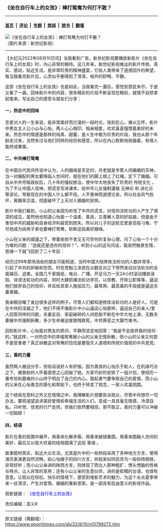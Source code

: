 ### 《坐在自行车上的女孩》：棒打鸳鸯为何打不散？

---

#### [首页](../../../..?n13799272) &nbsp;|&nbsp; [评论](../../../../../epoch-comment?n13799272) &nbsp;|&nbsp; [专题](../../../../../epoch-special?n13799272) &nbsp;|&nbsp; [禁闻](../../../../../epoch-news?n13799272) &nbsp;|&nbsp; [禁书](../../../../../books?n13799272) &nbsp;|&nbsp; [翻墙](https://github.com/gfw-breaker/nogfw/blob/master/README.md?n13799272)


<div><img alt="《坐在自行车上的女孩》：棒打鸳鸯为何打不散？" class="attachment-djy_600_400 size-djy_600_400 wp-post-image" src="https://i.epochtimes.com/assets/uploads/2022/08/id13799348-68840368c5d27594c5c3659778b060ec-600x400.png"/>
<div class="caption">
 （图片来源：新世纪影视）
</div></div><hr/><div class="post_content" id="artbody" itemprop="articleBody">
 <!-- article content begin -->
 <p>
  【大纪元2022年08月10日讯】当我看到广告，新世纪影视要播放新影片《坐在自行车上的女孩》时，内心非常的期待。这几年来，新世纪影视推出的影片传统、真实、感动，贴近生活，是非常珍贵的精神盛宴，它给人类带来了道德回升的希望，每当我看完影片后，心灵似乎都得到了清涤，格外的舒畅、平静。
 </p>
 <p>
  这部《坐在自行车上的女孩》也是如此，当我看完一遍后，感觉到意犹未尽，于是又看了一遍。回味影片中的内容，很多精彩的片段不断呈现在眼前，就情不自禁拿起笔来，写出自己的感受与朋友们分享：
 </p>
 <h4>
  一，热恋中的回味
 </h4>
 <p>
  恋爱对人的一生来说，是非常美好而烂漫的一段时光，铭刻在心，难以忘怀。影片中男女主人公小山与心怡，两人心心相印、相亲相爱，欢欢喜喜憧憬着美好的未来。热恋中的情感是那样的纯真、甜蜜，是人生中极为珍贵的片段，我也从那个年龄走过来，当然有过与他们同样的经历和感受，所以在内心默默地祝福着，有情人能终成眷属。
 </p>
 <h4>
  二，中共棒打鸳鸯
 </h4>
 <p>
  在中国古代民间传说中认为，人的姻缘是天定的，月老就是专管人间婚姻的天神，当一对婚配的男女要降临人世间时，就在他们的脚上绑上了红绳，定下了婚姻。可自从中共夺取政权后，几十年的强权掳治，使中华大地丧失了珍贵的
  <ok href="https://www.epochtimes.com/gb/tag/%E4%BC%A0%E7%BB%9F%E6%96%87%E5%8C%96.html">
   传统文化
  </ok>
  ，为了不让中国人信神，把谎言写进课本，给中华儿女强制灌输
  <ok href="https://www.epochtimes.com/gb/tag/%E6%97%A0%E7%A5%9E%E8%AE%BA.html">
   无神论
  </ok>
  和
  <ok href="https://www.epochtimes.com/gb/tag/%E8%BF%9B%E5%8C%96%E8%AE%BA.html">
   进化论
  </ok>
  等谬论，导致现在的中国人什么都不信，人不畏神而道德沦丧，所以社会风气败坏，离婚率泛滥，彻底破坏了上天对人婚姻的安排。
 </p>
 <p>
  影片中我们看到，小山的父亲因为听信了中共的谎言，对信仰法轮功的人产生了很深的成见，虽然他也知道心怡是一个温柔、善良，又善解人意的好姑娘，但是由于害怕中共的威胁和自身经济利益受到损失，所以对儿子的这桩恋爱是百般刁难，宁可他成为纨绔子弟也要棒打鸳鸯，斩断这段美好姻缘。
 </p>
 <p>
  小山在父亲的威逼之下，带着依依不舍又无可奈何的复杂心理，问了心怡一个十分为难的问题：“选我还是选你的信仰？”，听到小山的这句问话，我突然触景生情，思绪一下就飞回到了二十年前：
 </p>
 <p>
  经历过99年那场浩劫的朋友可能知道，当时中国大陆修炼法轮功的人数非常多，引起了中共的妒嫉和恐慌，时任党魁江泽民在众数反对之下悍然发动对法轮功的全面镇压、迫害。全国几千家报纸、电台、广播，开足马力一天24小时滚动播放诬陷、诽谤法轮功的内容，同时大肆抓捕法轮功学员，以劳教、开除公职等等，逼迫他们放弃自己的信仰，并且给其家人施加压力，最常用、最恶毒的手段就是逼迫夫妻离婚。
 </p>
 <p>
  我亲眼目睹了身边很多这样的例子。尽管人们都知道修炼法轮功的人是好人，可是在中共的淫威之下，他们不得不像影片中小山逼迫心怡那样，逼迫自己的亲人/爱人回答同样的问题，夫妻反目、家庭破碎的人间悲剧不断在中华大地上演，无数夫妻被中共强制拆散，多少生命被迫害致残致死，中共罪恶之大罄竹难书。
 </p>
 <p>
  回到影片中，心怡面对男友的质问，平静而坚定地回答：“我是不会放弃我的信仰的。”就这样，一对热恋中的幸福鸳鸯被小山的父亲无情拆散，但小山的父亲又何尝不是受害者？真正拆散这对鸳鸯的恰恰是要毁灭人道德和传统价值观的中共恶党。
 </p>
 <h4>
  三，善的力量
 </h4>
 <p>
  虽然两人被迫分手，但俗话说好人有好报。因为善良的心怡乐于助人，在机缘巧合之下，被救助的人怀着感恩之心回报了她，大家巧妙的安排了一组计划，使经历一番考验和磨难的小山终于明白了自己的内心，鼓起勇气要争取自己的爱情，而小山的父亲在心怡善念的感化和帮助下，也终于转变了观念，一家人欢喜团圆。
 </p>
 <p>
  这个结局在意料之外又在情理之中，我理解影片想要告诉观众，尽管中共想尽一切办法，要把渴望追求美好爱情和幸福生活的人们，变成一具具毫无情感、冷漠自私，只听党、信党的行尸走肉，但我们依然要相信，邪不胜正，善的力量可以冲破一切阻碍！
 </p>
 <h4>
  四，结语
 </h4>
 <p>
  影片在善的氛围中展开，用善来化解矛盾，用善来破镜重圆，用善来圆融人世间的美好，最后又以皆大欢喜的结局圆满了这段
  <ok href="https://www.epochtimes.com/gb/tag/%E5%96%84%E7%BC%98.html">
   善缘
  </ok>
  。
 </p>
 <p>
  故事题材真实，贴近大众生活。尤其是片中的一些桥段采用了多种地方方言，使得演员表演更自然流畅，如心怡嫂子的四川方言，听起来如同百灵鸟一般抑扬顿挫，非常好听；而小山父亲讲的陕西方言，则体现了西北人那种粗犷、愣头愣脑的性格与特点，让人非常的享用；还有小山父亲的生意伙伴，讲的是软糯的台语，也很有意思。让观众在轻松、快乐的情境下，感受到电影艺术的魅力，为这个炎炎夏季带来一丝清凉，产生对爱情、婚姻的重新思索，是一部具有启迪意义的影视作品。
 </p>
 <p>
  观影链接：
  <span style="color: #0000ff;">
   <ok href="https://www.youtube.com/watch?v=TNyJ5CVF-xM" style="color: #0000ff;">
    《坐在自行车上的女孩》
   </ok>
  </span>
 </p>
 <p>
  责任编辑：高义#
 </p>
 <!-- article content end -->
 <div id="below_article_ad">
 </div>
</div>


---

原文链接（需翻墙）：https://www.epochtimes.com/gb/22/8/10/n13799272.htm